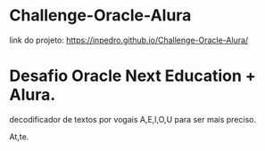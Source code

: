 # Challenge-Oracle-Alura

link do projeto: https://inpedro.github.io/Challenge-Oracle-Alura/

# Desafio Oracle Next Education + Alura.

decodificador de textos por vogais A,E,I,O,U para ser mais preciso.

At,te.
